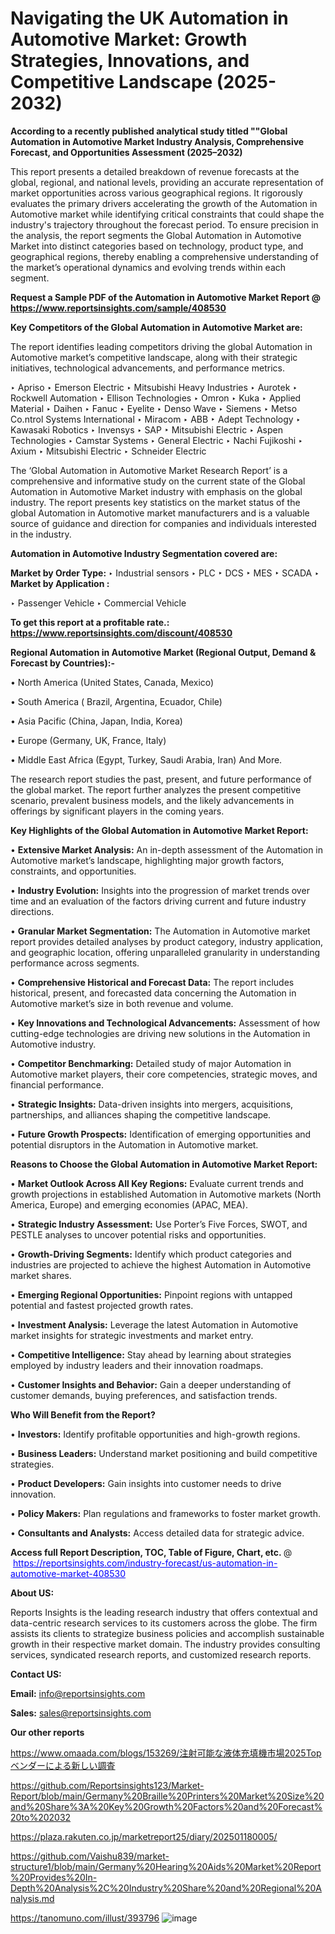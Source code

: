 # Navigating the UK Automation in Automotive Market: Growth Strategies, Innovations, and Competitive Landscape (2025-2032)

<strong>According to a recently published analytical study titled ""Global Automation in Automotive Market Industry Analysis, Comprehensive Forecast, and Opportunities Assessment (2025–2032)</strong>

This report presents a detailed breakdown of revenue forecasts at the global, regional, and national levels, providing an accurate representation of market opportunities across various geographical regions. It rigorously evaluates the primary drivers accelerating the growth of the Automation in Automotive market while identifying critical constraints that could shape the industry's trajectory throughout the forecast period. To ensure precision in the analysis, the report segments the Global Automation in Automotive Market into distinct categories based on technology, product type, and geographical regions, thereby enabling a comprehensive understanding of the market’s operational dynamics and evolving trends within each segment.

<strong>Request a Sample PDF of the Automation in Automotive Market Report </strong><strong>@<a href=https://www.reportsinsights.com/sample/408530 style=color:#0000ff;> https://www.reportsinsights.com/sample/408530</a></strong></font>

<strong>Key Competitors of the Global Automation in Automotive Market are:</strong>

The report identifies leading competitors driving the global Automation in Automotive market’s competitive landscape, along with their strategic initiatives, technological advancements, and performance metrics.

‣ Apriso
‣ Emerson Electric
‣ Mitsubishi Heavy Industries
‣ Aurotek
‣ Rockwell Automation
‣ Ellison Technologies
‣ Omron
‣ Kuka
‣ Applied Material
‣ Daihen
‣ Fanuc
‣ Eyelite
‣ Denso Wave
‣ Siemens
‣ Metso Co.ntrol Systems International
‣ Miracom
‣ ABB
‣ Adept Technology
‣ Kawasaki Robotics
‣ Invensys
‣ SAP
‣ Mitsubishi Electric
‣ Aspen Technologies
‣ Camstar Systems
‣ General Electric
‣ Nachi Fujikoshi
‣ Axium
‣ Mitsubishi Electric
‣ Schneider Electric

The ‘Global Automation in Automotive Market Research Report’ is a comprehensive and informative study on the current state of the Global Automation in Automotive Market industry with emphasis on the global industry. The report presents key statistics on the market status of the global Automation in Automotive market manufacturers and is a valuable source of guidance and direction for companies and individuals interested in the industry.

<strong>Automation in Automotive Industry Segmentation covered are:</strong>

<strong>Market by Order Type: </strong>
‣ Industrial sensors
‣ PLC
‣ DCS
‣ MES
‣ SCADA
‣ 
<strong>Market by Application :</strong>

‣ Passenger Vehicle
‣ Commercial Vehicle

<strong>To get this report at a profitable rate.: <a href=https://www.reportsinsights.com/discount/408530 style=color:#0000ff;>https://www.reportsinsights.com/discount/408530</a></strong></font>

<strong>Regional Automation in Automotive Market (Regional Output, Demand &amp; Forecast by Countries):-</strong>

• North America (United States, Canada, Mexico)

• South America ( Brazil, Argentina, Ecuador, Chile)

• Asia Pacific (China, Japan, India, Korea)

• Europe (Germany, UK, France, Italy)

• Middle East Africa (Egypt, Turkey, Saudi Arabia, Iran) And More.

The research report studies the past, present, and future performance of the global market. The report further analyzes the present competitive scenario, prevalent business models, and the likely advancements in offerings by significant players in the coming years.

<strong>Key Highlights of the Global Automation in Automotive Market Report:</strong>

• <strong>Extensive Market Analysis:</strong> An in-depth assessment of the Automation in Automotive market’s landscape, highlighting major growth factors, constraints, and opportunities.

• <strong>Industry Evolution:</strong> Insights into the progression of market trends over time and an evaluation of the factors driving current and future industry directions.

• <strong>Granular Market Segmentation:</strong> The Automation in Automotive market report provides detailed analyses by product category, industry application, and geographic location, offering unparalleled granularity in understanding performance across segments.

• <strong>Comprehensive Historical and Forecast Data:</strong> The report includes historical, present, and forecasted data concerning the Automation in Automotive market’s size in both revenue and volume.

• <strong>Key Innovations and Technological Advancements:</strong> Assessment of how cutting-edge technologies are driving new solutions in the Automation in Automotive industry.

• <strong>Competitor Benchmarking:</strong> Detailed study of major Automation in Automotive market players, their core competencies, strategic moves, and financial performance.

• <strong>Strategic Insights:</strong> Data-driven insights into mergers, acquisitions, partnerships, and alliances shaping the competitive landscape.

• <strong>Future Growth Prospects:</strong> Identification of emerging opportunities and potential disruptors in the Automation in Automotive market.

<strong>Reasons to Choose the Global Automation in Automotive Market Report:</strong>

• <strong>Market Outlook Across All Key Regions:</strong> Evaluate current trends and growth projections in established Automation in Automotive markets (North America, Europe) and emerging economies (APAC, MEA).

• <strong>Strategic Industry Assessment:</strong> Use Porter’s Five Forces, SWOT, and PESTLE analyses to uncover potential risks and opportunities.

• <strong>Growth-Driving Segments:</strong> Identify which product categories and industries are projected to achieve the highest Automation in Automotive market shares.

• <strong>Emerging Regional Opportunities:</strong> Pinpoint regions with untapped potential and fastest projected growth rates.

• <strong>Investment Analysis:</strong> Leverage the latest Automation in Automotive market insights for strategic investments and market entry.

• <strong>Competitive Intelligence:</strong> Stay ahead by learning about strategies employed by industry leaders and their innovation roadmaps.

• <strong>Customer Insights and Behavior:</strong> Gain a deeper understanding of customer demands, buying preferences, and satisfaction trends.

<strong>Who Will Benefit from the Report?</strong>

• <strong>Investors:</strong> Identify profitable opportunities and high-growth regions.

• <strong>Business Leaders:</strong> Understand market positioning and build competitive strategies.

• <strong>Product Developers:</strong> Gain insights into customer needs to drive innovation.

• <strong>Policy Makers:</strong> Plan regulations and frameworks to foster market growth.

• <strong>Consultants and Analysts:</strong> Access detailed data for strategic advice.
</ul>
<strong>Access full Report Description, TOC, Table of Figure, Chart, etc. </strong>@  <a href=https://reportsinsights.com/industry-forecast/us-automation-in-automotive-market-408530 style=color:#0000ff;>https://reportsinsights.com/industry-forecast/us-automation-in-automotive-market-408530</a></font>

<strong><strong>About US</strong>:</strong>

Reports Insights is the leading research industry that offers contextual and data-centric research services to its customers across the globe. The firm assists its clients to strategize business policies and accomplish sustainable growth in their respective market domain. The industry provides consulting services, syndicated research reports, and customized research reports.

<strong>Contact US:</strong>

<p class=""""><b>Email:</b> <a href=mailto:info@reportsinsights.com>info@reportsinsights.com</a></p>
<p class=""""><b>Sales:</b> <a href=mailto:sales@reportsinsights.com>sales@reportsinsights.com</a></p>

<strong>Our other reports</strong>

<a href=https://www.omaada.com/blogs/153269/注射可能な液体充填機市場2025Topベンダーによる新しい調査>https://www.omaada.com/blogs/153269/注射可能な液体充填機市場2025Topベンダーによる新しい調査</a>

<a href=https://github.com/Reportsinsights123/Market-Report/blob/main/Germany%20Braille%20Printers%20Market%20Size%20and%20Share%3A%20Key%20Growth%20Factors%20and%20Forecast%20to%202032>https://github.com/Reportsinsights123/Market-Report/blob/main/Germany%20Braille%20Printers%20Market%20Size%20and%20Share%3A%20Key%20Growth%20Factors%20and%20Forecast%20to%202032</a>

<a href=https://plaza.rakuten.co.jp/marketreport25/diary/202501180005/>https://plaza.rakuten.co.jp/marketreport25/diary/202501180005/</a>

<a href=https://github.com/Vaishu839/market-structure1/blob/main/Germany%20Hearing%20Aids%20Market%20Report%20Provides%20In-Depth%20Analysis%2C%20Industry%20Share%20and%20Regional%20Analysis.md>https://github.com/Vaishu839/market-structure1/blob/main/Germany%20Hearing%20Aids%20Market%20Report%20Provides%20In-Depth%20Analysis%2C%20Industry%20Share%20and%20Regional%20Analysis.md</a>

<a href=https://tanomuno.com/illust/393796>https://tanomuno.com/illust/393796</a>
![image](https://github.com/user-attachments/assets/93e330ac-9a7a-4f25-8277-9f02af513e32)
